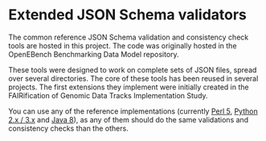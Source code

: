 # Extended JSON Schema validators

The common reference JSON Schema validation and consistency check tools are hosted in this project. The code was originally hosted in the OpenEBench Benchmarking Data Model repository.

These tools were designed to work on complete sets of JSON files, spread over several directories. The core of these tools has been reused in several projects. The first extensions they implement were initially created in the FAIRification of Genomic Data Tracks Implementation Study.

You can use any of the reference implementations (currently [Perl 5](perl5), [Python 2.x / 3.x](python) and [Java 8](java)), as any of them should do the same validations and consistency checks than the others.
